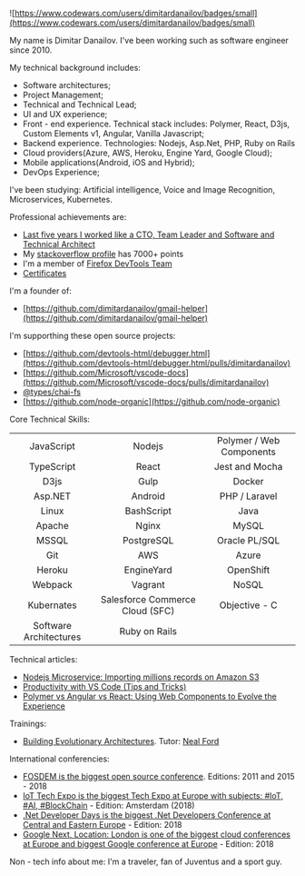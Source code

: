 ![https://www.codewars.com/users/dimitardanailov/badges/small](https://www.codewars.com/users/dimitardanailov/badges/small)

My name is Dimitar Danailov. I've been working such as software engineer since 2010. 

My technical background includes: 
- Software architectures;
- Project Management;
- Technical and Technical Lead;
- UI and UX experience;
- Front - end experience. Technical stack includes: Polymer, React, D3js, Custom Elements v1, Angular, Vanilla Javascript;
- Backend experience. Technologies: Nodejs, Asp.Net, PHP, Ruby on Rails
- Cloud providers(Azure, AWS, Heroku, Engine Yard, Google Cloud);
- Mobile applications(Android, iOS and Hybrid);
- DevOps Experience;

I've been studying: Artificial intelligence, Voice and Image Recognition, Microservices, Kubernetes.

Professional achievements are: 

- [Last five years I worked like a CTO, Team Leader and Software and Technical Architect](https://github.com/dimitardanailov/ddanailov/blob/master/Dimitar%20Danailov%20-%20Resume.pdf)
- My [stackoverflow profile](https://stackoverflow.com/users/609707/d-danailov) has 7000+ points
- I'm a member of [Firefox DevTools Team](https://github.com/devtools-html)
- [Certificates](https://github.com/dimitardanailov/ddanailov/tree/master/certificates)

I'm a founder of: 
- [https://github.com/dimitardanailov/gmail-helper](https://github.com/dimitardanailov/gmail-helper)

I'm supporthing these open source projects:

- [https://github.com/devtools-html/debugger.html](https://github.com/devtools-html/debugger.html/pulls/dimitardanailov)
- [https://github.com/Microsoft/vscode-docs](https://github.com/Microsoft/vscode-docs/pulls/dimitardanailov)
- [@types/chai-fs](https://www.npmjs.com/package/@types/chai-fs)
- [https://github.com/node-organic](https://github.com/node-organic)

Core Technical Skills:

|         |            |   |
| :-----: |:----------:| :-----:|
| JavaScript | Nodejs | Polymer / Web Components |
| TypeScript | React | Jest and Mocha |
| D3js | Gulp | Docker |
| Asp.NET | Android | PHP / Laravel |
| Linux | BashScript | Java |
| Apache | Nginx | MySQL |
| MSSQL | PostgreSQL | Oracle PL/SQL |
| Git | AWS | Azure |
| Heroku | EngineYard | OpenShift |
| Webpack | Vagrant | NoSQL |
| Kubernates | Salesforce Commerce Cloud (SFC) | Objective - C |
| Software Architectures | Ruby on Rails | |

Technical articles: 

- [Nodejs Microservice: Importing millions records on Amazon S3](https://medium.com/@d_danailov/nodejs-microservice-importing-millions-records-on-amazon-s3-introduction-chapter-1-fafc208e40ad)
- [Productivity with VS Code (Tips and Tricks)](https://medium.com/@d_danailov/productivity-with-vs-code-tips-and-tricks-51ae11e2e087)
- [Polymer vs Angular vs React: Using Web Components to Evolve the Experience](https://mentormate.com/blog/polymer-vs-angular-future-web-apps/)

Trainings: 
- [Building Evolutionary Architectures](http://2018.net.developerdays.pl/schedule/building-evolutionary-architectures/). Tutor: [Neal Ford](http://nealford.com/)

International conferencies: 
- [FOSDEM is the biggest open source conference](https://fosdem.org/2019/). Editions: 2011 and 2015 - 2018
- [IoT Tech Expo is the biggest Tech Expo at Europe with subjects: #IoT, #AI, #BlockChain](https://www.iottechexpo.com/) - Edition: Amsterdam (2018)
- [.Net Developer Days is the biggest .Net Developers Conference at Central and Eastern Europe](http://net.developerdays.pl) - Edition: 2018
- [Google Next, Location: London is one of the biggest cloud conferences at Europe and biggest Google conference at Europe](https://cloud.withgoogle.com/next18/london) - Edition: 2018

Non - tech info about me: I'm a traveler, fan of Juventus and a sport guy.

